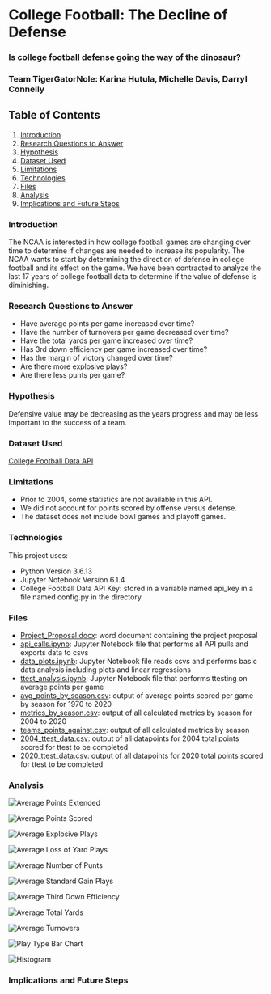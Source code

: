 # College Football: The Decline of Defense
### Is college football defense going the way of the dinosaur?
### Team TigerGatorNole: Karina Hutula, Michelle Davis, Darryl Connelly

## Table of Contents
1. [Introduction](#introduction)
2. [Research Questions to Answer](#objectives)
3. [Hypothesis](#hypothesis)
4. [Dataset Used](#dataset)
5. [Limitations](#limitations)
6. [Technologies](#technologies)
7. [Files](#files)
8. [Analysis](#analysis)
9. [Implications and Future Steps](#implications)

<a name="introduction"></a>
### Introduction
The NCAA is interested in how college football games are changing over time to determine if changes are needed to increase its popularity. The NCAA wants to start by determining the direction of defense in college football and its effect on the game. We have been contracted to analyze the last 17 years of college football data to determine if the value of defense is diminishing.

<a name="objectives"></a>
### Research Questions to Answer
* Have average points per game increased over time?
* Have the number of turnovers per game decreased over time?
* Have the total yards per game increased over time?
* Has 3rd down efficiency per game increased over time?
* Has the margin of victory changed over time?
* Are there more explosive plays?
* Are there less punts per game?

<a name="hypothesis"></a>
### Hypothesis
Defensive value may be decreasing as the years progress and may be less important to the success of a team.

<a name="dataset"></a>
### Dataset Used
[College Football Data API](https://api.collegefootballdata.com)

<a name="limitations"></a>
### Limitations
* Prior to 2004, some statistics are not available in this API.
* We did not account for points scored by offense versus defense.
* The dataset does not include bowl games and playoff games.

<a name="technologies"></a>
### Technologies
This project uses: 
* Python Version 3.6.13
* Jupyter Notebook Version 6.1.4
* College Football Data API Key: stored in a variable named api_key in a file named config.py in the directory

<a name="files"></a>
### Files
* [Project_Proposal.docx](Project_Proposal.docx): word document containing the project proposal
* [api_calls.ipynb](api_calls.ipynb): Jupyter Notebook file that performs all API pulls and exports data to csvs
* [data_plots.ipynb](data_plots.ipynb): Jupyter Notebook file reads csvs and performs basic data analysis including plots and linear regressions
* [ttest_analysis.ipynb](ttest_analysis.ipynb): Jupyter Notebook file that performs ttesting on average points per game
* [avg_points_by_season.csv](Output/avg_points_by_season.csv): output of average points scored per game by season for 1970 to 2020
* [metrics_by_season.csv](Output/metrics_by_season.csv): output of all calculated metrics by season for 2004 to 2020
* [teams_points_against.csv](Output/teams_points_against.csv): output of all calculated metrics by season
* [2004_ttest_data.csv](Output/2004_ttest_data.csv): output of all datapoints for 2004 total points scored for ttest to be completed
* [2020_ttest_data.csv](Output/2020_ttest_data.csv): output of all datapoints for 2020 total points scored for ttest to be completed

<a name="analysis"></a>
### Analysis

![Average Points Extended](Output/Average_Points_Extended.png)

![Average Points Scored](Output/Average_Points_Scored.png)

![Average Explosive Plays](Output/Average_Explosive_Plays.png)

![Average Loss of Yard Plays](Output/Average_Loss_of_Yard_Plays.png)

![Average Number of Punts](Output/Average_Number_of_Punts.png)

![Average Standard Gain Plays](Output/Average_Standard_Gain_Plays.png)

![Average Third Down Efficiency](Output/Average_Third_Down_Efficiency.png)

![Average Total Yards](Output/Average_Total_Yards.png)

![Average Turnovers](Output/Average_Turnovers.png)

![Play Type Bar Chart](Output/Play_Type_Bar.png)

![Histogram](Output/Histogram.png)

<a name="implications"></a>
### Implications and Future Steps
